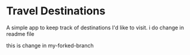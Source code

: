 # Travel Destinations

A simple app to keep track of destinations I'd like to visit.
i do change in readme file

this is change in my-forked-branch
